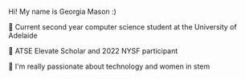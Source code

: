 Hi! My name is Georgia Mason :)

  📗 Current second year computer science student at the University of Adelaide

  🤍 ATSE Elevate Scholar and 2022 NYSF participant

  💫 I'm really passionate about technology and women in stem 

